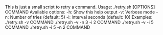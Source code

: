 This is just a small script to retry a command.
Usage: ./retry.sh [OPTIONS] COMMAND
Available options:
  -h: Show this help output
  -v: Verbose mode
  -n: Number of tries (default: 5)
  -i: Interval seconds (default: 10)
Examples:
  ./retry.sh -v COMMAND
  ./retry.sh -v -n 3 -i 2 COMMAND
  ./retry.sh -v -i 5 COMMAND
  ./retry.sh -i 5 -n 2 COMMAND
